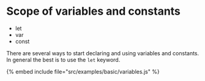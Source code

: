 # Scope of variables and constants

* let
* var
* const

There are several ways to start declaring and using variables and constants.
In general the best is to use the `let` keyword.

{% embed include file="src/examples/basic/variables.js" %}



